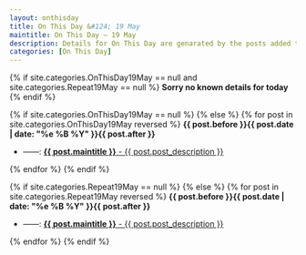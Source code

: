 ```yaml
---
layout: onthisday
title: On This Day &#124; 19 May
maintitle: On This Day — 19 May
description: Details for On This Day are genarated by the posts added to the website so the content is subject to changes/updates over time.
categories: [On This Day]
---
```


{% if site.categories.OnThisDay19May == null and site.categories.Repeat19May == null %}
<strong>Sorry no known details for today</strong>
{% endif %}

{% if site.categories.OnThisDay19May == null %}
{% else %}
{% for post in site.categories.OnThisDay19May reversed %}
<strong>{{ post.before }}{{ post.date | date: "%e %B %Y" }}{{ post.after }}</strong>
<ul>
<li> ——: <a href="{{ post.url }}"><strong>{{ post.maintitle }}</strong> - {{ post.post_description }}</a></li>
</ul>
{% endfor %}
{% endif %}

{% if site.categories.Repeat19May == null %}
{% else %}
{% for post in site.categories.Repeat19May reversed %}
<strong>{{ post.before }}{{ post.date | date: "%e %B %Y" }}{{ post.after }}</strong>
<ul>
<li> ——: <a href="{{ post.url }}"><strong>{{ post.maintitle }}</strong> - {{ post.post_description }}</a></li>
</ul>
{% endfor %}
{% endif %}
